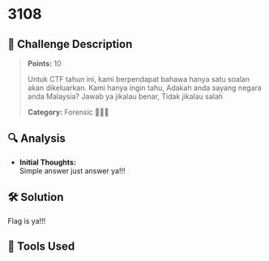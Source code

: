 # 3108

## 🧾 Challenge Description
> **Points:** 10  
>  
> Untuk CTF tahun ini, kami berpendapat bahawa hanya satu soalan akan dikeluarkan. Kami hanya ingin tahu, Adakah anda sayang negara anda Malaysia? Jawab ya jikalau benar, Tidak jikalau salah
>  
> **Category:** Forensic 🕵🏻‍♀️


## 🔍 Analysis
- **Initial Thoughts:**  
Simple answer just answer ya!!!

## 🛠️ Solution
Flag is ya!!! 

## 🧰 Tools Used

